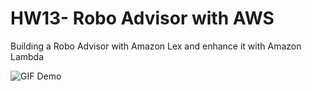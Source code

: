 # HW13- Robo Advisor with AWS
Building a Robo Advisor with Amazon Lex and enhance it with Amazon Lambda

![GIF Demo](RecommendPortfolio.gif)
